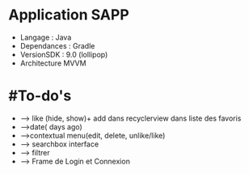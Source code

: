 # Application SAPP

* Langage : Java
* Dependances : Gradle
* VersionSDK : 9.0 (lollipop)
* Architecture MVVM

# #To-do's
* --> like (hide, show)+ add dans recyclerview dans liste des favoris 
* -->date( days ago)
* -->contextual menu(edit, delete, unlike/like)
* --> searchbox interface
* --> filtrer 
* --> Frame de Login et Connexion